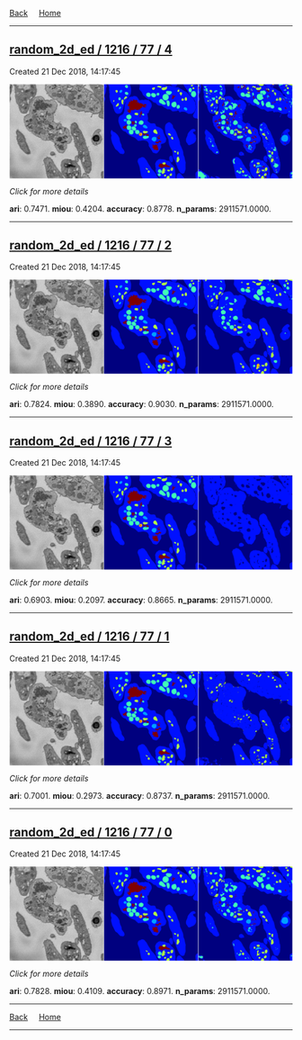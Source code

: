 
[Back](..)&nbsp;&nbsp;&nbsp;&nbsp;&nbsp;[Home](https://leapmanlab.github.io/snapshots)

---

<div class="summary"><a href="4"><h2>random_2d_ed / 1216 / 77 / 4</h2></a><p>Created 21 Dec 2018, 14:17:45
</p><a href="4"><img src="4/media/summary.png" align="center"></a><p>
<i>Click for more details</i>
</p></div>

**ari**: 0.7471. **miou**: 0.4204. **accuracy**: 0.8778. **n_params**: 2911571.0000. 

---

<div class="summary"><a href="2"><h2>random_2d_ed / 1216 / 77 / 2</h2></a><p>Created 21 Dec 2018, 14:17:45
</p><a href="2"><img src="2/media/summary.png" align="center"></a><p>
<i>Click for more details</i>
</p></div>

**ari**: 0.7824. **miou**: 0.3890. **accuracy**: 0.9030. **n_params**: 2911571.0000. 

---

<div class="summary"><a href="3"><h2>random_2d_ed / 1216 / 77 / 3</h2></a><p>Created 21 Dec 2018, 14:17:45
</p><a href="3"><img src="3/media/summary.png" align="center"></a><p>
<i>Click for more details</i>
</p></div>

**ari**: 0.6903. **miou**: 0.2097. **accuracy**: 0.8665. **n_params**: 2911571.0000. 

---

<div class="summary"><a href="1"><h2>random_2d_ed / 1216 / 77 / 1</h2></a><p>Created 21 Dec 2018, 14:17:45
</p><a href="1"><img src="1/media/summary.png" align="center"></a><p>
<i>Click for more details</i>
</p></div>

**ari**: 0.7001. **miou**: 0.2973. **accuracy**: 0.8737. **n_params**: 2911571.0000. 

---

<div class="summary"><a href="0"><h2>random_2d_ed / 1216 / 77 / 0</h2></a><p>Created 21 Dec 2018, 14:17:45
</p><a href="0"><img src="0/media/summary.png" align="center"></a><p>
<i>Click for more details</i>
</p></div>

**ari**: 0.7828. **miou**: 0.4109. **accuracy**: 0.8971. **n_params**: 2911571.0000. 

---

[Back](..)&nbsp;&nbsp;&nbsp;&nbsp;&nbsp;[Home](https://leapmanlab.github.io/snapshots)

---